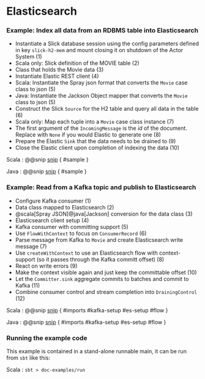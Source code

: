 # Elasticsearch

### Example: Index all data from an RDBMS table into Elasticsearch

- Instantiate a Slick database session using the config parameters defined in key `slick-h2-mem` 
and mount closing it on shutdown of the Actor System (1)
- Scala only: Slick definition of the MOVIE table (2)
- Class that holds the Movie data (3)
- Instantiate Elastic REST client (4)
- Scala: Instantiate the Spray json format that converts the `Movie` case class to json (5)
- Java: Instantiate the Jackson Object mapper that converts the `Movie` class to json (5)
- Construct the Slick `Source` for the H2 table and query all data in the table (6)
- Scala only: Map each tuple into a `Movie` case class instance (7)
- The first argument of the `IncomingMessage` is the *id* of the document. Replace with `None` if you would Elastic to generate one (8)
- Prepare the Elastic `Sink` that the data needs to be drained to (9)
- Close the Elastic client upon completion of indexing the data (10)

Scala
: @@snip [snip](/doc-examples/src/main/scala/elastic/FetchUsingSlickAndStreamIntoElastic.scala) { #sample }

Java
: @@snip [snip](/doc-examples/src/main/java/elastic/FetchUsingSlickAndStreamIntoElasticInJava.java) { #sample }


### Example: Read from a Kafka topic and publish to Elasticsearch

- Configure Kafka consumer (1)
- Data class mapped to Elasticsearch (2)
- @scala[Spray JSON]@java[Jackson] conversion for the data class (3)
- Elasticsearch client setup (4)
- Kafka consumer with committing support (5)
- Use `FlowWithContext` to focus on `ConsumerRecord` (6)
- Parse message from Kafka to `Movie` and create Elasticsearch write message (7)
- Use `createWithContext` to use an Elasticsearch flow with context-support (so it passes through the Kafka committ offset) (8)
- React on write errors (9)
- Make the context visible again and just keep the committable offset (10)
- Let the `Committer.sink` aggregate commits to batches and commit to Kafka (11)
- Combine consumer control and stream completion into `DrainingControl` (12)



Scala
: @@snip [snip](/doc-examples/src/main/scala/elastic/KafkaToElastic.scala) { #imports #kafka-setup #es-setup #flow }

Java
: @@snip [snip](/doc-examples/src/main/java/elastic/KafkaToElasticInJava.java) { #imports #kafka-setup #es-setup #flow }



### Running the example code

This example is contained in a stand-alone runnable main, it can be run
 from `sbt` like this:
 

Scala
:   ```
    sbt
    > doc-examples/run
    ```

